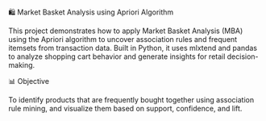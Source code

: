 🛍️ Market Basket Analysis using Apriori Algorithm

This project demonstrates how to apply Market Basket Analysis (MBA) using the Apriori algorithm to uncover association rules and frequent itemsets from transaction data. Built in Python, it uses mlxtend and pandas to analyze shopping cart behavior and generate insights for retail decision-making.

📊 Objective

To identify products that are frequently bought together using association rule mining, and visualize them based on support, confidence, and lift.
